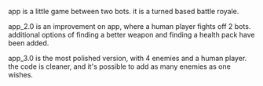  app is a little game between two bots. it is a turned based battle royale. 

 app_2.0 is an improvement on app, where a human player fights off 2 bots. additional options of finding a better weapon and finding a health pack have been added. 

 app_3.0 is the most polished version, with 4 enemies and a human player. the code is cleaner, and it's possible to add as many enemies as one wishes. 